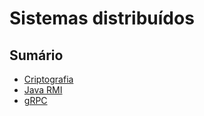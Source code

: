# Sistemas distribuídos

## Sumário
- [Criptografia](./criptografia/)
- [Java RMI](./java-rmi/)
- [gRPC](./node-grpc/)


